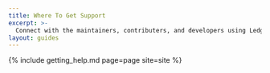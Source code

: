 ```yaml
---
title: Where To Get Support
excerpt: >-
  Connect with the maintainers, contributers, and developers using LedgerSync.
layout: guides
---
```


{% include getting_help.md page=page site=site %}
